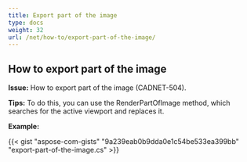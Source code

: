 ```yaml
---
title: Export part of the image
type: docs
weight: 32
url: /net/how-to/export-part-of-the-image/
---
```


## **How to export part of the image**

**Issue:** How to export part of the image (CADNET-504).

**Tips:** To do this, you can use the RenderPartOfImage method, which searches for the active viewport and replaces it.

**Example:**

{{< gist "aspose-com-gists" "9a239eab0b9dda0e1c54be533ea399bb" "export-part-of-the-image.cs" >}}